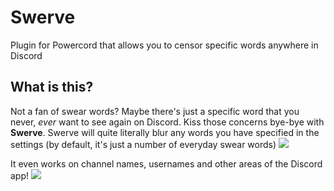 # Swerve
Plugin for Powercord that allows you to censor specific words anywhere in Discord

## What is this?
Not a fan of swear words? Maybe there's just a specific word that you never, *ever* want to see again on Discord. Kiss those concerns bye-bye with **Swerve**.
Swerve will quite literally blur any words you have specified in the settings (by default, it's just a number of everyday swear words)
![](https://massive-legend.nevulo.xyz/6b5JUytV.gif)

It even works on channel names, usernames and other areas of the Discord app!
![](https://massive-legend.nevulo.xyz/Ho5TzBV8.png)